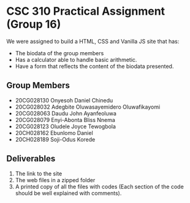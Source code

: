 # CSC 310 Practical Assignment (Group 16)

We were assigned to build a HTML, CSS and Vanilla JS site that has:

- The biodata of the group members
- Has a calculator able to handle basic arithmetic.
- Have a form that reflects the content of the biodata presented.

## Group Members

- 20CG028130 Onyesoh Daniel Chinedu
- 20CG028032 Adegbite Oluwasayemidero Oluwafikayomi
- 20CG028063 Daudu John Ayanfeoluwa
- 20CG028079 Enyi-Abonta Bliss Nnema
- 20CG028123 Oludele Joyce Tewogbola
- 20CH028162 Ebunlomo Daniel
- 20CH028189 Soji-Odus Korede

## Deliverables

1. The link to the site
2. The web files in a zipped folder
3. A printed copy of all the files with codes (Each section of the code should be well
explained with comments).

